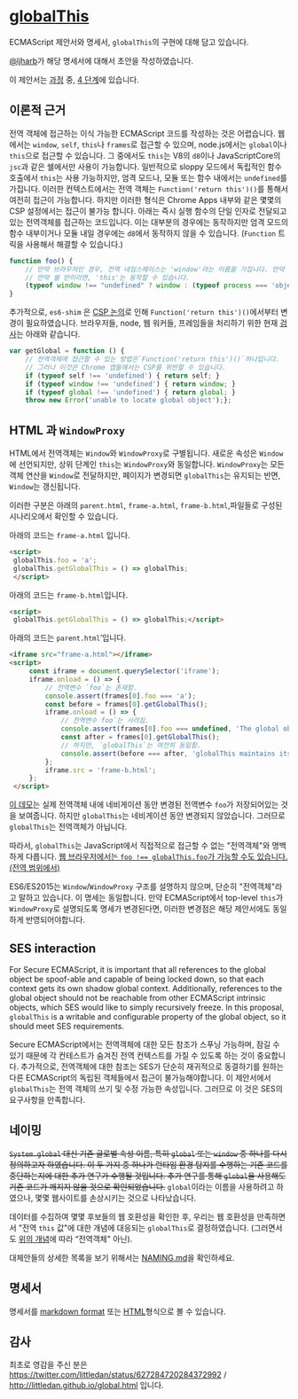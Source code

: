 # [globalThis](https://www.npmjs.com/package/globalthis)

ECMAScript 제안서와 명세서, `globalThis`의 구현에 대해 담고 있습니다.

[@ljharb](https://github.com/ljharb)가 해당 명세서에 대해서 초안을 작성하였습니다.

이 제안서는 [과정](https://tc39.github.io/process-document/) 중, [4 단계](https://github.com/tc39/ecma262)에 있습니다.

## 이론적 근거
전역 객체에 접근하는 이식 가능한 ECMAScript 코드를 작성하는 것은 어렵습니다. 웹에서는  `window`, `self`, `this`나 `frames`로 접근할 수 있으며,  node.js에서는 `global`이나`this`으로 접근할 수 있습니다. 그 중에서도 `this`는 V8의 `d8`이나 JavaScriptCore의`jsc`과 같은 쉘에서만 사용이 가능합니다. 일반적으로 sloppy 모드에서 독립적인 함수 호출에서 `this`는 사용 가능하지만, 엄격 모드나, 모듈 또는 함수 내에서는 `undefined`를 가집니다. 이러한 컨텍스트에서는 전역 객체는 `Function('return this')()`를 통해서 여전히 접근이 가능합니다. 하지만 이러한 형식은  Chrome Apps 내부와 같은 몇몇의 CSP 설정에서는 접근이 불가능 합니다. 아래는 즉시 실행 함수의 단일 인자로 전달되고 있는 전역객체를 접근하는 코드입니다. 이는 대부분의 경우에는 동작하지만  엄격 모드의 함수 내부이거나 모듈 내일 경우에는 `d8`에서 동작하지 않을 수 있습니다. (`Function` 트릭을 사용해서 해결할 수 있습니다.)

```js  
function foo() { 
	// 만약 브라우저인 경우, 전역 네임스페이스는 'window'라는 이름을 가집니다. 만약 node인 경우, 이름은 'global'입니다.
	// 만약 쉘 안이라면, 'this'는 동작할 수 있습니다.
	(typeof window !== "undefined" ? window : (typeof process === 'object' && typeof require === 'function' 			&& typeof global === 'object') ? global : this);
}
```  

추가적으로, `es6-shim` 은 [CSP 논의](https://github.com/paulmillr/es6-shim/issues/301)로 인해 `Function('return this')()`에서부터 변경이 필요하였습니다. 브라우저들, node, 웹 워커들, 프레임들을 처리하기 위한 현재 [검사](https://github.com/paulmillr/es6-shim/commit/2367e0953edd01ae9a5628e1f47cf14b0377a7d6)는 아래와 같습니다.
```js  
var getGlobal = function () {  
	// 전역객체에 접근할 수 있는 방법은`Function('return this')()`하나입니다.
	// 그러나 이것은 Chrome 앱들에서는 CSP를 위반할 수 있습니다.
	if (typeof self !== 'undefined') { return self; } 
	if (typeof window !== 'undefined') { return window; } 
	if (typeof global !== 'undefined') { return global; } 
	throw new Error('unable to locate global object');};  
```  

## HTML 과  `WindowProxy`

HTML에서 전역객체는 `Window`와 `WindowProxy`로 구별됩니다. 새로운 속성은 `Window`에 선언되지만, 상위 단계인 `this`는 `WindowProxy`와 동일합니다. `WindowProxy`는 모든 객체 연산을 `Window`로 전달하지만, 페이지가 변경되면 `globalThis`는 유지되는 반면,  `Window`는 갱신됩니다.

이러한 구분은 아래의 `parent.html`, `frame-a.html`,  `frame-b.html`,파일들로 구성된 시나리오에서 확인할 수 있습니다.

아래의 코드는  `frame-a.html` 입니다.
```html  
<script>  
 globalThis.foo = 'a'; 
 globalThis.getGlobalThis = () => globalThis;
 </script>  
```  

아래의 코드는 `frame-b.html`입니다.
```html  
<script>  
 globalThis.getGlobalThis = () => globalThis;</script>  
```  

아래의 코드는 `parent.html`’입니다.
```html  
<iframe src="frame-a.html"></iframe>  
<script>  
	 const iframe = document.querySelector('iframe'); 
	 iframe.onload = () => { 
		 // 전역변수 `foo`는 존재함. 
		 console.assert(frames[0].foo === 'a'); 
		 const before = frames[0].getGlobalThis(); 
		 iframe.onload = () => { 
			 // 전역변수 foo`는 사라짐. 
			 console.assert(frames[0].foo === undefined, 'The global object changes during navigation'); 
			 const after = frames[0].getGlobalThis(); 
			 // 하지만, `globalThis`는 여전히 동일함.
			 console.assert(before === after, 'globalThis maintains its identity during navigation'); 
		 }; 
		 iframe.src = 'frame-b.html'; 
	 };
 </script>  
```  

[이 데모](https://bead-pancake.glitch.me/)는 실제 전역객체 내에 네비게이션 동안 변경된 전역변수 `foo`가 저장되어있는 것을 보여줍니다. 하지만 `globalThis`는 네비게이션 동안 변경되지 않았습니다. 그러므로 `globalThis`는 전역객체가 아닙니다.

따라서, `globalThis`는 JavaScript에서 직접적으로 접근할 수 없는 "전역객체"와 명백하게 다릅니다. [웹 브라우저에서는 `foo !== globalThis.foo`가 가능할 수도 있습니다.(전역 범위에서)](https://concise-walker.glitch.me/)

ES6/ES2015는 `Window`/`WindowProxy` 구조를 설명하지 않으며, 단순히 "전역객체"라고 말하고 있습니다. 이 명세는 동일합니다. 만약 ECMAScript에서 top-level `this`가 `WindowProxy`로 설명되도록 명세가 변경된다면, 이러한 변경점은 해당 제안서에도 동일하게 반영되어야합니다.

## SES interaction

For Secure ECMAScript, it is important that all references to the global object be spoof-able and capable of being locked down, so that each context gets its own shadow global context. Additionally, references to the global object should not be reachable from other ECMAScript intrinsic objects, which SES would like to simply recursively freeze. In this proposal, `globalThis` is a writable and configurable property of the global object, so it should meet SES requirements.

Secure ECMAScript에서는 전역객체에 대한 모든 참조가 스푸닝 가능하며, 잠길 수 있기 때문에 각 컨테스트가 숨겨진 전역 컨텍스트를 가질 수 있도록 하는 것이 중요합니다. 추가적으로, 전역객체에 대한 참조는 SES가 단순히 재귀적으로 동결하기를 원하는 다른 ECMAScript의 독립된 객체들에서 접근이 불가능해야합니다. 이 제안서에서 `globalThis`는 전역 객체의 쓰기 및 수정 가능한 속성입니다. 그러므로 이 것은 SES의 요구사항을 만족합니다.


## 네이밍

~~`System.global` 대신 기존 글로벌 속성 이름, 특히 `global` 또는 `window` 중 하나를 다시 정의하고자 하였습니다. 이 두 가지 중 하나가 런타임 환경 탐지를 수행하는 기존 코드를 중단하는지에 대한 추가 연구가 수행될 것입니다. 추가 연구를 통해 `global`을 사용해도 기존 코드가 깨지지 않을 것으로 확인되었습니다.~~
`global`이라는 이름을 사용하려고 하였으나, 몇몇 웹사이트를 손상시키는 것으로 나타났습니다.

데이터를 수집하여 몇몇 후보들의 웹 호환성을 확인한 후, 우리는 웹 호환성을 만족하면서 "전역 `this` 값"에 대한 개념에 대응되는 `globalThis`로 결정하였습니다. (그러면서도 [위의 개념](https://github.com/tc39/proposal-global#html-and-the-windowproxy)에 따라 “전역객체" 아닌).

대체안들의 상세한 목록을 보기 위해서는 [NAMING.md](NAMING.md)을 확인하세요.

## 명세서
명세서를 [markdown format](spec.md) 또는 [HTML](http://tc39.github.io/proposal-global/)형식으로 볼 수 있습니다.

## 감사
최초로 영감을 주신 분은 https://twitter.com/littledan/status/627284720284372992 / http://littledan.github.io/global.html 입니다.
